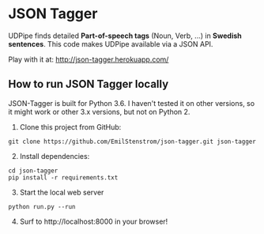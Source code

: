 JSON Tagger
===========

UDPipe finds detailed **Part-of-speech tags** (Noun, Verb, ...) in **Swedish sentences**. This code makes UDPipe available via a JSON API.

Play with it at: http://json-tagger.herokuapp.com/

## How to run JSON Tagger locally

JSON-Tagger is built for Python 3.6. I haven't tested it on other versions, so it might work or other 3.x versions, but not on Python 2.

1. Clone this project from GitHub: 

```
git clone https://github.com/EmilStenstrom/json-tagger.git json-tagger
```

2. Install dependencies: 

```
cd json-tagger
pip install -r requirements.txt
```

3. Start the local web server

```
python run.py --run
```

4. Surf to http://localhost:8000 in your browser!
